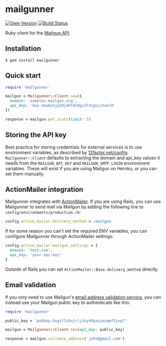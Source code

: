 # mailgunner

[![Gem Version](https://badge.fury.io/rb/mailgunner.svg)](https://badge.fury.io/rb/mailgunner) [![Build Status](https://api.travis-ci.org/timcraft/mailgunner.svg?branch=master)](https://travis-ci.org/timcraft/mailgunner)


Ruby client for the [Mailgun API](https://documentation.mailgun.com/en/latest/api_reference.html).


## Installation

    $ gem install mailgunner


## Quick start

```ruby
require 'mailgunner'

mailgun = Mailgunner::Client.new({
  domain: 'samples.mailgun.org',
  api_key: 'key-3ax6xnjp29jd6fds4gc373sgvjxteol0'
})

response = mailgun.get_stats(limit: 5)
```


## Storing the API key

Best practice for storing credentials for external services is to use environment
variables, as described by [12factor.net/config](http://www.12factor.net/config).
`Mailgunner::Client` defaults to extracting the domain and api_key values it needs
from the `MAILGUN_API_KEY` and `MAILGUN_SMTP_LOGIN` environment variables. These will
exist if you are using Mailgun on Heroku, or you can set them manually.


## ActionMailer integration

Mailgunner integrates with [ActionMailer](https://rubygems.org/gems/actionmailer).
If you are using Rails, you can use Mailgunner to send mail via Mailgun by adding
the following line to `config/environments/production.rb`:

```ruby
config.action_mailer.delivery_method = :mailgun
````

If for some reason you can't set the required ENV variables, you can configure Mailgunner
through ActionMailer settings:

```ruby
config.action_mailer.mailgun_settings = {
  domain: 'test.com',
  api_key: 'your-api-key'
}

```

Outside of Rails you can set `ActionMailer::Base.delivery_method` directly.


## Email validation

If you only need to use Mailgun's [email address validation service](http://documentation.mailgun.com/api-email-validation.html),
you can instead use your Mailgun public key to authenticate like this:

```ruby
require 'mailgunner'

public_key = 'pubkey-5ogiflzbnjrljiky49qxsiozqef5jxp7'

mailgun = Mailgunner::Client.new(api_key: public_key)

response = mailgun.validate_address('john@gmail.com')
```
